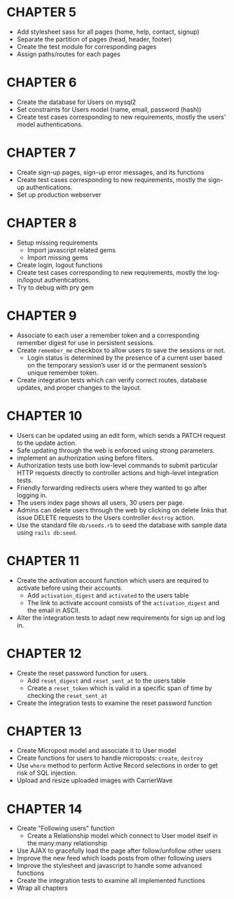 # CHAPTER 5
* Add stylesheet sass for all pages (home, help, contact, signup)
* Separate the partition of pages (head, header, footer)
* Create the test module for corresponding pages
* Assign paths/routes for each pages

# CHAPTER 6
* Create the database for Users on mysql2
* Set constraints for Users model (name, email, password (hash))
* Create test cases corresponding to new requirements, mostly the users' model authentications.

# CHAPTER 7
* Create sign-up pages, sign-up error messages,  and its functions
* Create test cases corresponding to new requirements, mostly the sign-up authentications.
* Set up production webserver 

# CHAPTER 8
* Setup missing requirements
    * Import javascript related gems
    * Import missing gems
* Create login, logout functions
* Create test cases corresponding to new requirements, mostly the log-in/logout authentications.
* Try to debug with pry gem

# CHAPTER 9
* Associate to each user a remember token and a corresponding remember digest for use in persistent sessions.
* Create ```remember_me``` checkbox to allow users to save the sessions or not. 
    * Login status is determined by the presence of a current user based on the temporary session’s user id or the permanent session’s unique remember token.
* Create integration tests which can verify correct routes, database updates, and proper changes to the layout.

# CHAPTER 10
* Users can be updated using an edit form, which sends a PATCH request to the update action.
* Safe updating through the web is enforced using strong parameters. 
* implement an authorization using before filters.
* Authorization tests use both low-level commands to submit particular HTTP requests directly to controller actions and high-level integration tests.
* Friendly forwarding redirects users where they wanted to go after logging in.
* The users index page shows all users, 30 users per page.
* Admins can delete users through the web by clicking on delete links that issue DELETE requests to the Users controller ```destroy``` action.
* Use the standard file ```db/seeds.rb``` to seed the database with sample data using ```rails db:seed```.

# CHAPTER 11
* Create the activation account function which users are required to activate before using their accounts.
    * Add ```activation_digest``` and ```activated``` to the users table
    * The link to activate account consists of the ```activation_digest``` and the email in ASCII. 
* Alter the integration tests to adapt new requirements for sign up and log in.

# CHAPTER 12
* Create the reset password function for users.
    * Add ```reset_digest```  and ```reset_sent_at``` to the users table
    * Create a ```reset_token``` which is valid in a specific span of time by checking the ```reset_sent_at```
* Create the integration tests to examine the reset password function

# CHAPTER 13
* Create Micropost model and associate it to User model
* Create functions for users to handle microposts: ```create```, ```destroy```
* Use ```where``` method to perform Active Record selections in order to get risk of SQL injection. 
* Upload and resize uploaded images with CarrierWave

# CHAPTER 14
* Create "Following users" function
    * Create a Relationship model which connect to User model itself in the many:many relationship
* Use AJAX to gracefully load the page after follow/unfollow other users
* Improve the new feed which loads posts from other following users
* Improve the stylesheet and javascript to handle some advanced functions
* Create the integration tests to examine all implemented functions
* Wrap all chapters
